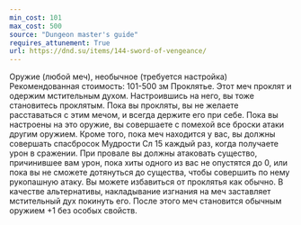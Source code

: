 ```yaml
---
min_cost: 101
max_cost: 500
source: "Dungeon master's guide"
requires_attunement: True
url: https://dnd.su/items/144-sword-of-vengeance/
---
```


Оружие (любой меч), необычное (требуется настройка)
Рекомендованная стоимость: 101-500 зм
Проклятье. Этот меч проклят и одержим мстительным духом. Настроившись на него, вы тоже становитесь проклятым. Пока вы прокляты, вы не желаете расставаться с этим мечом, и всегда держите его при себе. Пока вы настроены на это оружие, вы совершаете с помехой все броски атаки другим оружием.
Кроме того, пока меч находится у вас, вы должны совершать спасбросок Мудрости Сл 15 каждый раз, когда получаете урон в сражении. При провале вы должны атаковать существо, причинившее вам урон, пока хиты одного из вас не опустятся до 0, или пока вы не сможете дотянуться до существа, чтобы совершить по нему рукопашную атаку.
Вы можете избавиться от проклятья как обычно. В качестве альтернативы, накладывание изгнания на меч заставляет мстительный дух покинуть его. После этого меч становится обычным оружием +1 без особых свойств.